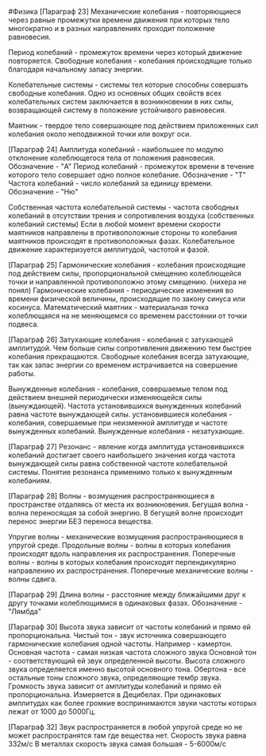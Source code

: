 #Физика 
[Параграф 23]
Механические колебания - повторяющиеся через равные промежутки времени движения при которых тело многократно и в разных направлениях проходит положение равновесия.

Период колебаний - промежуток времени через который движение повторяется.
Свободные колебания - колебания происходящие только благодаря начальному запасу энергии.

Колебательные системы - системы тел которые способны совершать свободные колебания.
Одно из основных общих свойств всех колебательных систем заключается в возникновении в них силы, возвращающей систему в положение устойчивого равновесия.

Маятник - твердое тело совершающее под действием приложенных сил колебания около неподвижной точки или вокруг оси.

[Параграф 24]
Амплитуда колебаний - наибольшее по модулю отклонение колеблющегося тела от положения равновесия.
Обозначение - "A"
Период колебаний - промежуток времени в течение которого тело совершает одно полное колебание.
Обозначение - "T"
Частота колебаний - число колебаний за единицу времени.
Обозначение - "Ню"

Собственная частота колебательной системы - частота свободных колебаний в отсутствии трения и сопротивления воздуха (собственных колебаний системы)
Если в любой момент времени скорости маятников направлены в противоположные стороны то колебания маятников происходят в противоположных фазах.
Колебательное движение характеризуется амплитудой, частотой и фазой.

[Параграф 25]
Гармонические колебания - колебания происходящие под действием силы, пропорциональной смещению колеблющейся точки и направленной противоположно этому смещению. (нихера не понял)
Гармонические колебания - периодические изменения во времени физической величины, происходящие по закону синуса или косинуса.
Математический маятник - материальная точка колеблющаяся на не меняющемся со временем расстоянии от точки подвеса.

[Параграф 26]
Затухающие колебания - колебания с затухающей амплитудой.
Чем больше силы сопротивления движению тем быстрее колебания прекращаются.
Свободные колебания всегда затухающие, так как запас энергии со временем истрачивается на совершение работы.

Вынужденные колебания - колебания, совершаемые телом под действием внешней периодически изменяющейся силы (вынуждающей).
Частота установившихся вынужденных колебаний равна частоте вынуждающей силы.
установившиеся колебания - колебания, совершаемые при неизменной амплитуде и частоте вынужденных колебаний.
Вынужденные колебания - незатухающие.

[Параграф 27]
Резонанс - явление когда амплитуда установившихся колебаний достигает своего наибольшего значения когда частота вынуждающей силы равна собственной частоте колебательной системы.
Понятие резонанса применимо только к вынужденным колебаниям.

[Параграф 28]
Волны - возмущения распространяющиеся в пространстве отдаляясь от места их возникновения.
Бегущая волна - волна переносящая за собой энергию.
В бегущей волне происходит перенос энергии БЕЗ переноса вещества.

Упругие волны - механические возмущения распространяющиеся в упругой среде.
Продольные волны - волны в которых колебания происходят вдоль направления их распространения.
Поперечные волны - волны в которых колебания происходят перпендикулярно направлению их распространения.
Поперечные механические волны - волны сдвига.

[Параграф 29]
Длина волны - расстояние между ближайшими друг к другу точками колеблющимися в одинаковых фазах.
Обозначение - "Лямбда"

[Параграф 30]
Высота звука зависит от частоты колебаний и прямо ей пропорциональна.
Чистый тон - звук источника совершающего гармонические колебания одной частоты. Например - камертон.
Основная частота - самая низкая частота  сложного звука
Основной тон - соответствующий ей звук определенной высоты.
Высота сложного звука определяется именно высотой основного тона.
Обертона - все остальные тоны сложного звука, определяющие тембр звука.
Громкость звука зависит от амплитуды колебаний и прямо ей пропорциональна. Измеряется в Децибелах.
При одинаковых амплитудах как более громкие воспринимаются звуки частоты которых лежат от 1000 до 5000Гц.

[Параграф 32]
Звук распространяется в любой упругой среде но не может распространятся там где вещества нет.
Скорость звука равна 332м/с
В металлах скорость звука самая большая - 5-6000м/с

